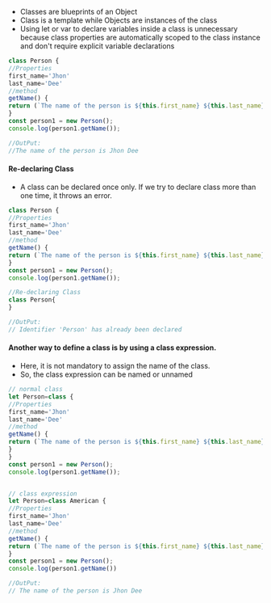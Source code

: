 * Classes are blueprints of an Object 
* Class is a template while Objects are instances of the class 
* Using let or var to declare variables inside a class is unnecessary because class properties are automatically scoped to the class instance and don't require explicit variable declarations

```js
class Person { 
//Properties 
first_name='Jhon' 
last_name='Dee' 
//method 
getName() { 
return (`The name of the person is ${this.first_name} ${this.last_name}`) } 
} 
const person1 = new Person(); 
console.log(person1.getName());

//OutPut:
//The name of the person is Jhon Dee
```

#### Re-declaring Class 
* A class can be declared once only. If we try to declare class more than one time, it throws an error.
```js
class Person { 
//Properties 
first_name='Jhon' 
last_name='Dee' 
//method 
getName() { 
return (`The name of the person is ${this.first_name} ${this.last_name}`) } 
} 
const person1 = new Person(); 
console.log(person1.getName()); 

//Re-declaring Class 
class Person{ 
}

//OutPut:
// Identifier 'Person' has already been declared
```

#### Another way to define a class is by using a class expression. 
* Here, it is not mandatory to assign the name of the class. 
* So, the class expression can be named or unnamed
```js
// normal class
let Person=class { 
//Properties 
first_name='Jhon' 
last_name='Dee' 
//method 
getName() { 
return (`The name of the person is ${this.first_name} ${this.last_name}`) 
} 
}
const person1 = new Person(); 
console.log(person1.getName()); 


// class expression
let Person=class American { 
//Properties 
first_name='Jhon' 
last_name='Dee' 
//method 
getName() { 
return (`The name of the person is ${this.first_name} ${this.last_name}`) } 
}
const person1 = new Person(); 
console.log(person1.getName())

//OutPut:
// The name of the person is Jhon Dee
```